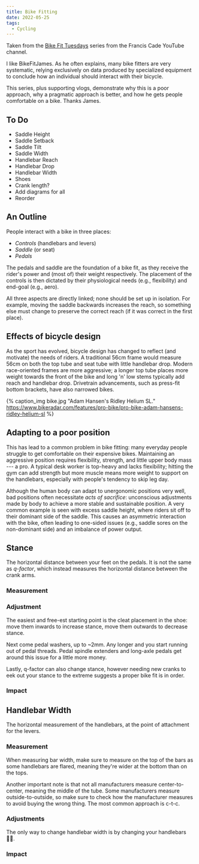 ```yaml
---
title: Bike Fitting
date: 2022-05-25
tags:
  - Cycling
---
```


Taken from the
[Bike Fit Tuesdays](https://www.youtube.com/watch?v=RNLQY6gBZsg&list=PLMZ241fyVfiv3eAJ4UYkzeb2JltpLSlzs)
series from the Francis Cade YouTube channel.

<!-- more -->

I like BikeFitJames. As he often explains, many bike fitters are very
systematic, relying exclusively on data produced by specialized equipment to
conclude how an individual should interact with their bicycle.

This series, plus supporting vlogs, demonstrate why this is a poor approach, why
a pragmatic approach is better, and how he gets people comfortable on a bike.
Thanks James.

## To Do

- Saddle Height
- Saddle Setback
- Saddle Tilt
- Saddle Width
- Handlebar Reach
- Handlebar Drop
- Handlebar Width
- Shoes
- Crank length?
- Add diagrams for all
- Reorder

## An Outline

People interact with a bike in three places:

- _Controls_ (handlebars and levers)
- _Saddle_ (or seat)
- _Pedals_

The pedals and saddle are the foundation of a bike fit, as they receive the
rider's power and (most of) their weight respectively. The placement of the
controls is then dictated by their physiological needs (e.g., flexibility) and
end-goal (e.g., aero).

All three aspects are directly linked; none should be set up in isolation. For
example, moving the saddle backwards increases the reach, so something else must
change to preserve the correct reach (if it was correct in the first place).

## Effects of bicycle design

As the sport has evolved, bicycle design has changed to reflect (and motivate)
the needs of riders. A traditional 56cm frame would measure 56cm on both the top
tube and seat tube with little handlebar drop. Modern race-oriented frames are
more aggressive; a longer top tube places more weight towards the front of the
bike and long 'n' low stems typically add reach and handlebar drop. Drivetrain
advancements, such as press-fit bottom brackets, have also narrowed bikes.

{%
  caption_img
  bike.jpg
  "Adam Hansen's Ridley Helium SL."
  https://www.bikeradar.com/features/pro-bike/pro-bike-adam-hansens-ridley-helium-sl
%}

## Adapting to a poor position

This has lead to a common problem in bike fitting: many everyday people struggle
to get comfortable on their expensive bikes. Maintaining an aggressive position
requires flexibility, strength, and little upper body mass --- a pro. A typical
desk worker is top-heavy and lacks flexibility; hitting the gym can add strength
but more muscle means more weight to support on the handlebars, especially with
people's tendency to skip leg day.

Although the human body can adapt to unergonomic positions very well, bad
positions often necessitate _acts of sacrifice_: unconscious adjustments made by
body to achieve a more stable and sustainable position. A very common example is
seen with excess saddle height, where riders sit off to their dominant side of
the saddle. This causes an asymmetric interaction with the bike, often leading
to one-sided issues (e.g., saddle sores on the non-dominant side) and an
imbalance of power output.

<!-- TODO physios -->

<!-- Another common problem often faced in bike fitting is -->

## Stance

The horizontal distance between your feet on the pedals. It is not the same as
_q-factor_, which instead measures the horizontal distance between the crank
arms.

### Measurement

<!-- TODO -->

### Adjustment

The easiest and free-est starting point is the cleat placement in the shoe: move
them inwards to increase stance, move them outwards to decrease stance.

Next come pedal washers, up to ~2mm. Any longer and you start running out of
pedal threads. Pedal spindle extenders and long-axle pedals get around this
issue for a little more money.

Lastly, q-factor can also change stance, however needing new cranks to eek out
your stance to the extreme suggests a proper bike fit is in order.

### Impact

<!-- TODO -->

## Handlebar Width

The horizontal measurement of the handlebars, at the point of attachment for the
levers.

### Measurement

When measuring bar width, make sure to measure on the top of the bars as some
handlebars are flared, meaning they're wider at the bottom than on the tops.

Another important note is that not all manufacturers measure center-to-center,
meaning the middle of the tube. Some manufacturers measure outside-to-outside,
so make sure to check how the manufacturer measures to avoid buying the wrong
thing. The most common approach is c-t-c.

<!-- TODO example for these manufacturers -->

### Adjustments

The only way to change handlebar width is by changing your handlebars 🤷‍♂️.

### Impact
